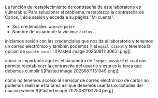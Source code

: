 La función de restablecimiento de contraseña de este laboratorio es vulnerable. Para solucionar el problema, restablezca la contraseña de Carlos, inicie sesión y acceda a su página "Mi cuenta".

- Sus credenciales: `wiener:peter`
- Nombre de usuario de la víctima: `carlos`

iniciamos sesión con las credenciales que nos da el laboratorio y tenemos un correo electrónico y también podemos ir al `email client` y tenemos la opción de `update email`
![[Pasted image 20250811130651.png]]

ahora lo importante aquí es el parámetro de `Forgot passord` el cual nos permite reestablecer la contraseña del usuario y esta es la tarea que debemos cumplir
![[Pasted image 20250811131049.png]]

como no tenemos acceso al servidor de correo electrónico de carlos no podemos realizar esta tarea así que debemos usar las solicitudes del usuario wiener
![[Pasted image 20250811131250.png]]